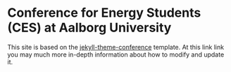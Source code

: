 # Conference for Energy Students (CES) at Aalborg University

This site is based on the [jekyll-theme-conference](https://github.com/DigitaleGesellschaft/jekyll-theme-conference) template. At this link link you may much more in-depth information about how to modify and update it.